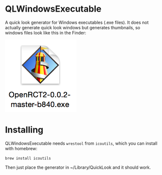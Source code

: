 # QLWindowsExecutable

A quick look generator for Windows executables (.exe files). It does not actually generate quick look windows but generates thumbnails, so windows files look like this in the Finder:

![Windows executable icon screenshot](screenshot.png)

# Installing
QLWindowsExecutable needs `wrestool` from `icoutils`, which you can install with homebrew:

`brew install icoutils`

Then just place the generator in ~/Library/QuickLook and it should work.